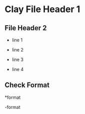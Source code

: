 # Clay File Header 1

## File Header 2

- line 1
* line 2
- line 3
* line 4

## Check Format
*format

-format

